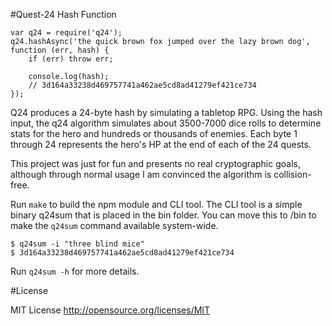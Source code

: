 
#Quest-24 Hash Function

```
var q24 = require('q24');
q24.hashAsync('the quick brown fox jumped over the lazy brown dog', function (err, hash) {
	if (err) throw err;

	console.log(hash);
	// 3d164a33238d469757741a462ae5cd8ad41279ef421ce734
});
```

Q24 produces a 24-byte hash by simulating a tabletop RPG. Using the hash input, the q24 algorithm simulates about 3500-7000 dice rolls to determine stats for the hero and hundreds or thousands of enemies. Each byte 1 through 24 represents the hero's HP at the end of each of the 24 quests.

This project was just for fun and presents no real cryptographic goals, although through normal usage I am convinced the algorithm is collision-free.

Run ```make``` to build the npm module and CLI tool. The CLI tool is a simple binary q24sum that is placed in the bin folder. You can move this to /bin to make the ```q24sum``` command available system-wide.

```
$ q24sum -i "three blind mice"
$ 3d164a33238d469757741a462ae5cd8ad41279ef421ce734
```

Run ```q24sum -h``` for more details.

#License

MIT License
http://opensource.org/licenses/MIT
